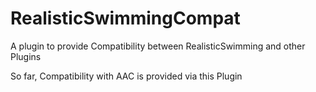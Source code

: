 # RealisticSwimmingCompat
A plugin to provide Compatibility between RealisticSwimming and other Plugins

So far, Compatibility with AAC is provided via this Plugin
